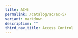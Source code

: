 ```yaml
---
title: AC᠆5
permalink: /catalog/ac/ac-5/
variant: markdown
description: ""
third_nav_title: Access Control
---
```

